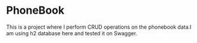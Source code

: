 # PhoneBook
This is a project where I perform CRUD operations on the phonebook data.I am using h2 database here and tested it on Swagger.
